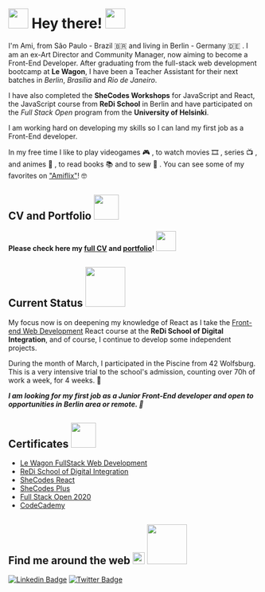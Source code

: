 # <img src="https://media.giphy.com/media/d6EwyJ26tcELQV7fAA/giphy.gif" width="40"> Hey there! <img src="https://github.com/rajput2107/rajput2107/blob/master/Assets/Hi.gif" width="40px">

I'm Ami, from São Paulo - Brazil 🇧🇷  and living in Berlin - Germany 🇩🇪 . I am an ex-Art Director and Community Manager, now aiming to become a Front-End Developer. After graduating from the full-stack web development bootcamp at **Le Wagon**, I have been a Teacher Assistant for their next batches in _Berlin_, _Brasília_ and _Rio de Janeiro_. 

I have also completed the **SheCodes Workshops** for JavaScript and React, the JavaScript course from **ReDi School** in Berlin and have participated on the _Full Stack Open_ program from the **University of Helsinki**.

I am working hard on developing my skills so I can land my first job as a Front-End developer.

In my free time I like to play videogames 🎮 , to watch movies 🎞️ , series 📺 , and animes 🌸 , to read books 📚 and to sew 👗 . You can see some of my favorites on ["Amiflix"](https://amiflix.vercel.app)! 🤓

## CV and Portfolio <img src="https://media.giphy.com/media/fXcRRfTU3UnxExiwRD/giphy.gif" width="50"> 

 **Please check here my [full CV](https://ami-onodera-cv.vercel.app/resume.html) and [portfolio](https://ami-onodera-cv.vercel.app/portfolio.html)!** <img src="https://media.giphy.com/media/H83MRL5CkZ5mscwEAK/giphy.gif" width="40">


## Current Status <img src="https://media.giphy.com/media/QWpIhanH9vo5wgAo7O/giphy.gif" width="80">
My focus now is on deepening my knowledge of React as I take the [Front-end Web Development](https://www.redi-school.org/berlin-career-program) React course at the **ReDi School of Digital Integration**, and of course, I continue to develop some independent projects. 

During the month of March, I participated in the Piscine from 42 Wolfsburg. This is a very intensive trial to the school's admission, counting over 70h of work a week, for 4 weeks. 🎯

_**I am looking for my first job as a Junior Front-End developer and open to opportunities in Berlin area or remote. 🙌**_

## Certificates <img src="https://media.giphy.com/media/Ze8fuHJ7SrRxCqvVQK/giphy.gif" width="50">

* [Le Wagon FullStack Web Development](https://drive.google.com/file/d/1qBXrbM2isVnUWElCvQnSpJ6RKhIrdGOa/view)
* [ReDi School of Digital Integration](https://drive.google.com/file/d/1ySIEWttc7hmKHIbQUy4ufZzwD1DGuhIJ/view?usp=sharing)
* [SheCodes React](https://www.shecodes.io/certificates/72a06b0d7f8b0e7a8405c99b86c41a6b)
* [SheCodes Plus](https://www.shecodes.io/certificates/fcfef01ceceb568172764a4a7b7fe1c2)
* [Full Stack Open 2020](https://studies.cs.helsinki.fi/stats/api/certificate/fullstackopen/en/afd42f2be8e80c3d02edb4b1857a9fcf)
* [CodeCademy](https://www.codecademy.com/profiles/ami-onodera)

## Find me around the web <img src="https://github.com/rajput2107/rajput2107/blob/master/Assets/Earth.gif" width="24px"> <img src="https://media.giphy.com/media/dVcdfP0w06rdxIGKG5/giphy.gif" width="80"> 

[![Linkedin Badge](https://img.shields.io/badge/-LinkedIn-blue?style=flat-square&logo=Linkedin&logoColor=white&link=https://www.linkedin.com/in/felipefialho)](https://www.linkedin.com/in/amionodera)
[![Twitter Badge](https://img.shields.io/badge/-Twitter-1ca0f1?style=flat-square&labelColor=1ca0f1&logo=twitter&logoColor=white&link=https://twitter.com/ami_sama)](https://twitter.com/ami_sama)
